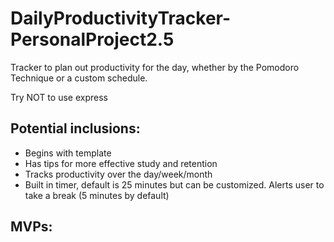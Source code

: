 # DailyProductivityTracker-PersonalProject2.5
Tracker to plan out productivity for the day, whether by the Pomodoro Technique or a custom schedule. 

Try NOT to use express

## Potential inclusions: 
* Begins with template
* Has tips for more effective study and retention
* Tracks productivity over the day/week/month
* Built in timer, default is 25 minutes but can be customized. Alerts user to take a break (5 minutes by default)

## MVPs: 
